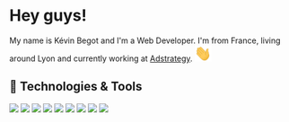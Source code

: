 # Hey guys! 

My name is Kévin Begot and I'm a Web Developer. I'm from France, living around Lyon and currently working at [Adstrategy](https://www.adstrategy.fr/). <img src="https://github.com/kbegot/kbegot/blob/main/wave.gif" width=30px /> 



## 🔧 Technologies & Tools
![](https://img.shields.io/badge/OS-MacOS-informational?style=flat&logo=Apple&logoColor=white&color=blue)
![](https://img.shields.io/badge/Editor-Visual_Studio_Code-informational?style=flat&logo=visual-studio-code&logoColor=white&color=blue)
![](https://img.shields.io/badge/Code-Vue-informational?style=flat&logo=vuedotjs&logoColor=white&color=blue)
![](https://img.shields.io/badge/Code-React-informational?style=flat&logo=react&logoColor=white&color=blue)
![](https://img.shields.io/badge/Code-JavaScript-informational?style=flat&logo=javascript&logoColor=white&color=blue)
![](https://img.shields.io/badge/Code-Python-informational?style=flat&logo=python&logoColor=white&color=blue)
![](https://img.shields.io/badge/Tools-Docker-informational?style=flat&logo=docker&logoColor=white&color=blue)
![](https://img.shields.io/badge/Shell-Bash-informational?style=flat&logo=gnu-bash&logoColor=white&color=blue)
![](https://img.shields.io/badge/Cloud-AWS-informational?style=flat&logo=amazon-AWS&logoColor=white&color=blue)
